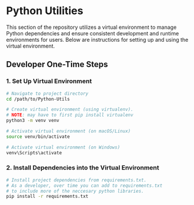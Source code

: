 # Python Utilities

This section of the repository utilizes a virtual environment to manage Python dependencies and ensure consistent development and runtime environments for users. Below are instructions for setting up and using the virtual environment.

## Developer One-Time Steps

### 1. Set Up Virtual Environment

```bash
# Navigate to project directory
cd /path/to/Python-Utils

# Create virtual environment (using virtualenv).
# NOTE: may have to first pip install virtualenv
python3 -m venv venv

# Activate virtual environment (on macOS/Linux)
source venv/bin/activate

# Activate virtual environment (on Windows)
venv\Scripts\activate
```

### 2. Install Dependencies into the Virtual Environment
```bash
# Install project dependencies from requirements.txt.
# As a developer, over time you can add to requirements.txt
# to include more of the neccesary python libraries.
pip install -r requirements.txt
```
